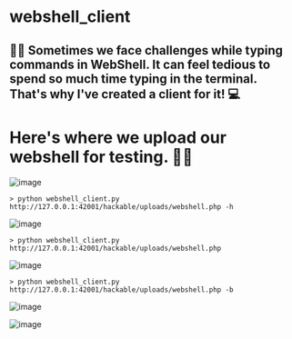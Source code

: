 # webshell_client

## 👨‍💻 Sometimes we face challenges while typing commands in WebShell. It can feel tedious to spend so much time typing in the terminal. That's why I've created a client for it! 💻

# Here's where we upload our webshell for testing. 🕵️‍♀️

![image](https://user-images.githubusercontent.com/90620429/227739888-6f807134-86a1-4760-accd-4ae32dbaf9c2.png)


```
> python webshell_client.py http://127.0.0.1:42001/hackable/uploads/webshell.php -h
```

![image](https://user-images.githubusercontent.com/90620429/227739993-bdeef063-028b-45d9-9417-e5f7d8b74b38.png)


```
> python webshell_client.py http://127.0.0.1:42001/hackable/uploads/webshell.php
```


![image](https://user-images.githubusercontent.com/90620429/227739922-8289346d-a82b-4989-9922-15b1af817baa.png)

```
> python webshell_client.py http://127.0.0.1:42001/hackable/uploads/webshell.php -b
```

![image](https://user-images.githubusercontent.com/90620429/227740108-ba5bb19c-5560-4806-80b4-230dca7a6735.png)

![image](https://user-images.githubusercontent.com/90620429/227740141-37b9e8c2-90a2-4915-90f0-606ab9baf382.png)
